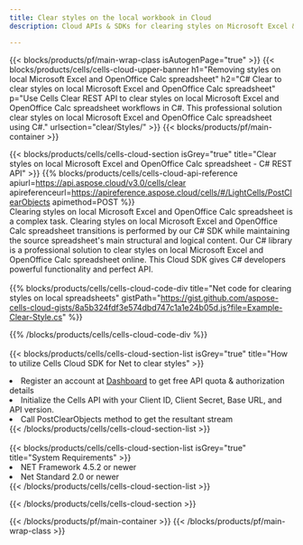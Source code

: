```yaml
---
title: Clear styles on the local workbook in Cloud 
description: Cloud APIs & SDKs for clearing styles on Microsoft Excel & OpenOffice Calc. Clear styles on local spreadsheets by the Cells Cloud API. SDK support kinds of development languages. They include Android, C#, Go, Java, NodeJS, Perl, PHP, Python, Ruby, and swift. 

---
```



{{< blocks/products/pf/main-wrap-class isAutogenPage="true" >}}
{{< blocks/products/cells/cells-cloud-upper-banner h1="Removing styles on local Microsoft Excel and OpenOffice Calc spreadsheet" h2="C# Clear to clear styles on local Microsoft Excel and OpenOffice Calc spreadsheet" p="Use Cells Clear REST API to clear styles on local Microsoft Excel and OpenOffice Calc spreadsheet workflows in C#. This professional solution clear styles on local Microsoft Excel and OpenOffice Calc spreadsheet using C#." urlsection="clear/Styles/" >}}
{{< blocks/products/pf/main-container >}}

{{< blocks/products/cells/cells-cloud-section isGrey="true"  title="Clear styles on local Microsoft Excel and OpenOffice Calc spreadsheet - C# REST API" >}}
{{% blocks/products/cells/cells-cloud-api-reference  apiurl=https://api.aspose.cloud/v3.0/cells/clear  apireferenceurl=https://apireference.aspose.cloud/cells/#/LightCells/PostClearObjects  apimethod=POST %}}
<br/>
Clearing styles on local Microsoft Excel and OpenOffice Calc spreadsheet is a complex task. Clearing styles on local Microsoft Excel and OpenOffice Calc spreadsheet transitions is performed by our C# SDK while maintaining the source spreadsheet's main structural and logical content. Our C# library is a professional solution to clear styles on local Microsoft Excel and OpenOffice Calc spreadsheet online. This Cloud SDK gives C# developers powerful functionality and perfect API.
<br/>
<br/>
{{% blocks/products/cells/cells-cloud-code-div title="Net code for clearing styles on local spreadsheets" gistPath="https://gist.github.com/aspose-cells-cloud-gists/8a5b324fdf3e574dbd747c1a1e24b05d.js?file=Example-Clear-Style.cs" %}}
  
{{% /blocks/products/cells/cells-cloud-code-div  %}}
<br/>
<br/>
{{< blocks/products/cells/cells-cloud-section-list isGrey="true"  title="How to utilize Cells Cloud SDK for Net to clear styles" >}}
<li>Register an account at <a href="https://dashboard.aspose.cloud/">Dashboard</a> to get free API quota & authorization details</li>
<li>Initialize the Cells API with your Client ID, Client Secret, Base URL, and API version.</li>
<li>Call PostClearObjects method to get the resultant stream</li>
{{< /blocks/products/cells/cells-cloud-section-list >}}
<br/>
<br/>
{{< blocks/products/cells/cells-cloud-section-list isGrey="true"  title="System Requirements" >}}
<li>NET Framework 4.5.2 or newer</li>
<li>Net Standard 2.0 or newer</li>
{{< /blocks/products/cells/cells-cloud-section-list >}}

{{< /blocks/products/cells/cells-cloud-section >}}

{{< /blocks/products/pf/main-container >}}
{{< /blocks/products/pf/main-wrap-class >}}
